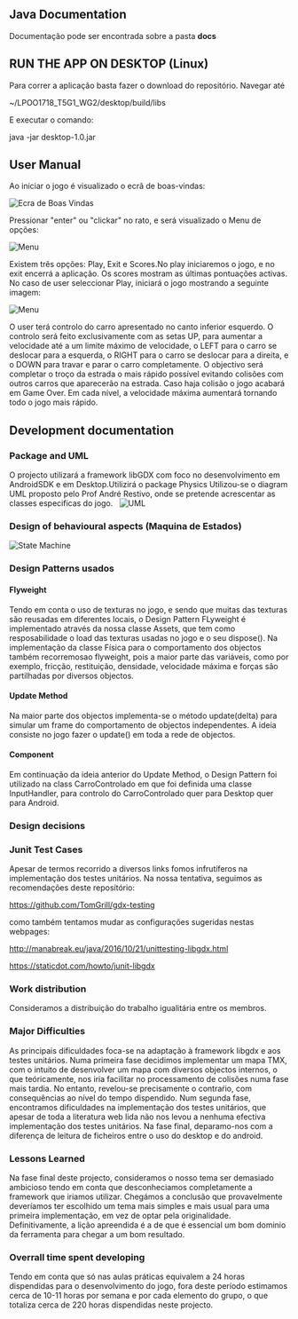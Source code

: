 ## Java Documentation

Documentação pode ser encontrada sobre a pasta __docs__

## RUN THE APP ON DESKTOP (Linux)

Para correr a aplicação basta fazer o download do repositório.
Navegar até

~/LPOO1718_T5G1_WG2/desktop/build/libs

E executar o comando:

java -jar desktop-1.0.jar



## User Manual
  
  Ao iniciar o jogo é visualizado o ecrã de boas-vindas:
  
  ![Ecra de Boas Vindas](firstScreen.png)
  
  Pressionar "enter" ou "clickar" no rato, e será visualizado o Menu de opções:
  
  ![Menu](SecondScreen.png)
  
  Existem três opções: Play, Exit e Scores.No play iniciaremos o jogo, e no exit encerrá a aplicação. Os scores mostram as últimas pontuações activas.
  No caso de user seleccionar Play, iniciará o jogo mostrando a seguinte imagem:
  
  ![Menu](gameScreen.png)
  
  O user terá controlo do carro apresentado no canto inferior esquerdo. O controlo será feito exclusivamente com as setas UP, para aumentar a velocidade até a um limite máximo de velocidade, o LEFT para o carro se deslocar para a esquerda, o RIGHT para o carro se deslocar para a direita, e o DOWN para travar e parar o carro completamente.
  O objectivo será completar o troço da estrada o mais rápido possível evitando colisões com outros carros que aparecerão na estrada. Caso haja colisão o jogo acabará em Game Over. Em cada nível, a velocidade máxima aumentará tornando todo o jogo mais rápido.

## Development documentation

  ### Package and UML
    
  O projecto utilizará a framework libGDX com foco no desenvolvimento em AndroidSDK e em Desktop.Utilizirá o package Physics
  Utilizou-se o diagram UML proposto pelo Prof André Restivo, onde se pretende acrescentar as classes especificas do jogo.
  
  ![UML](UMLvelesc.png)
 
  
  
  ### Design of behavioural aspects (Maquina de Estados)

  ![State Machine](stateMachine.png)


 ###  Design Patterns usados
 
 #### Flyweight
 Tendo em conta o uso de texturas no jogo, e sendo que muitas das  texturas são reusadas em diferentes locais, o Design Pattern FLyweight é implementado através da nossa classe Assets, que tem como resposabilidade o load das texturas usadas no jogo e o seu dispose(). 
 Na implementação da classe Física para o comportamento dos objectos também recorremosao flyweight, pois a maior parte das variáveis, como por exemplo, fricção, restituição, densidade, velocidade máxima e forças são partilhadas por diversos objectos.
 
#### Update Method
Na maior parte dos objectos implementa-se o método update(delta) para simular um frame do comportamento de objectos independentes. A ideia consiste no jogo fazer o update() em toda a rede de objectos.

#### Component
Em continuação da ideia anterior do Update Method, o Design Pattern foi utilizado na class CarroControlado em que foi definida uma classe InputHandler, para controlo do CarroControlado quer para Desktop quer para Android.

### Design decisions 
  
  
  
  ### Junit Test Cases
  
  Apesar de termos recorrido  a diversos links fomos infrutíferos na implementação dos testes unitários.
  Na nossa tentativa, seguimos as recomendações deste reposítório:
  
  https://github.com/TomGrill/gdx-testing
  
  como também tentamos mudar as configurações sugeridas nestas webpages:
  
  http://manabreak.eu/java/2016/10/21/unittesting-libgdx.html
  
  https://staticdot.com/howto/junit-libgdx
 
### Work distribution

Consideramos a distribuição do trabalho igualitária entre os membros. 

### Major Difficulties

As principais dificuldades foca-se na adaptação à framework libgdx e aos testes unitários.
Numa primeira fase decidimos implementar um mapa TMX, com o intuito de desenvolver um mapa com diversos objectos internos, o que teóricamente, nos iria facilitar no processamento de colisões numa fase mais tardia. No entanto, revelou-se precisamente o contraŕio, com consequências ao nível do tempo dispendido. 
Num segunda fase, encontramos dificuldades na implementação dos testes unitários, que apesar de toda a literatura web lida não nos levou a nenhuma efectiva implementação dos testes unitários.
Na fase final, deparamo-nos com a diferença de leitura de ficheiros entre o uso do desktop e do android.

### Lessons Learned

Na fase final deste projecto, consideramos o nosso tema ser demasiado ambicioso tendo em conta que desconheciamos completamente a framework que iriamos utilizar. Chegámos a conclusão que provavelmente deveríamos ter escolhido um tema mais simples e mais usual para uma primeira implementação, em vez de optar pela originalidade. Definitivamente, a lição apreendida é a de que é essencial um bom dominio da ferramenta para chegar a um bom resultado.

### Overrall time spent developing 
Tendo em conta que só nas aulas práticas equivalem a 24 horas dispendidas para o desenvolvimento do jogo, fora deste período estimamos cerca de 10-11 horas por semana e por cada elemento do grupo, o que totaliza cerca de 220 horas dispendidas neste projecto.
